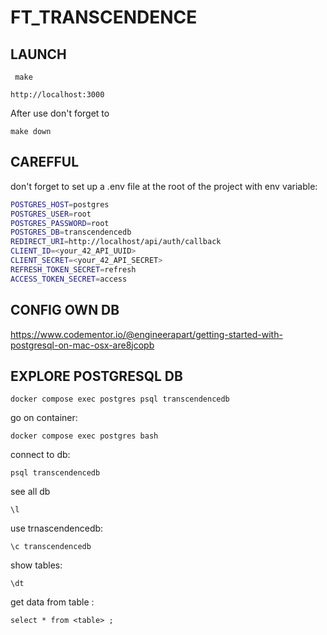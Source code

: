 # FT_TRANSCENDENCE

## LAUNCH

```
 make
```

```
http://localhost:3000
```

After use don't forget to

```
make down
```

## CAREFFUL

don't forget to set up a .env file at the root of the project with env variable:

```bash
POSTGRES_HOST=postgres
POSTGRES_USER=root
POSTGRES_PASSWORD=root
POSTGRES_DB=transcendencedb
REDIRECT_URI=http://localhost/api/auth/callback
CLIENT_ID=<your_42_API_UUID>
CLIENT_SECRET=<your_42_API_SECRET>
REFRESH_TOKEN_SECRET=refresh
ACCESS_TOKEN_SECRET=access
```

## CONFIG OWN DB

https://www.codementor.io/@engineerapart/getting-started-with-postgresql-on-mac-osx-are8jcopb

## EXPLORE POSTGRESQL DB

` docker compose exec postgres psql transcendencedb `

go on container:

```
docker compose exec postgres bash
```

connect to db:

```
psql transcendencedb
```

see all db

```
\l
```

use trnascendencedb:

```
\c transcendencedb
```

show tables:

```
\dt
```

get data from table <table>:

```
select * from <table> ;
```
